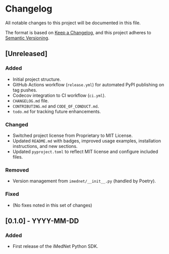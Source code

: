# Changelog

All notable changes to this project will be documented in this file.

The format is based on [Keep a Changelog](https://keepachangelog.com/en/1.0.0/),
and this project adheres to [Semantic Versioning](https://semver.org/spec/v2.0.0.html).

## [Unreleased]

### Added

- Initial project structure.
- GitHub Actions workflow (`release.yml`) for automated PyPI publishing on tag pushes.
- Codecov integration to CI workflow (`ci.yml`).
- `CHANGELOG.md` file.
- `CONTRIBUTING.md` and `CODE_OF_CONDUCT.md`.
- `todo.md` for tracking future enhancements.

### Changed

- Switched project license from Proprietary to MIT License.
- Updated `README.md` with badges, improved usage examples, installation instructions, and new sections.
- Updated `pyproject.toml` to reflect MIT license and configure included files.

### Removed

- Version management from `imednet/__init__.py` (handled by Poetry).

### Fixed

- (No fixes noted in this set of changes)

## [0.1.0] - YYYY-MM-DD

### Added

- First release of the iMedNet Python SDK.

